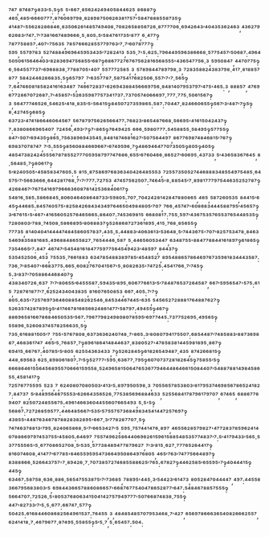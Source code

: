 ⁷⁴⁷,⁸⁷⁴⁸⁷‽⁸³³′⁵:⁵‽⁵,⁵'⁶⁶⁷·⁸⁵⁶²⁴²⁴⁹⁴⁰⁵⁸⁴⁴⁶²⁵,⁸⁶⁸⁸⁷‽⁴⁶⁵·⁴⁸⁵′⁶⁶⁶⁰⁷⁷⁷:⁸⁷⁶⁰⁶⁹⁷⁹⁸·⁸²⁸⁹⁸⁷⁵⁰⁶²⁶³⁸¹⁷⁵⁷'⁵⁸⁴⁷⁸⁸⁸⁵⁵⁸⁷³⁵‽⁴¹⁴⁸⁷'⁵⁵⁶²⁸²⁸⁶⁸⁴⁶·⁸³⁵⁰⁶²⁶¹⁴⁸⁵⁷⁴⁹⁴⁰⁸·⁷⁰⁸²⁶⁵⁸⁸⁵⁶⁷²⁶·⁸⁷⁷⁷⁷⁰⁶·⁶⁹⁴²⁶⁴³′⁴⁰⁴³⁵³⁶²⁴⁶³,⁴³⁶²⁷⁹⁶²⁶⁸³′⁷⁴⁷:⁷′⁷³⁸¹⁶⁶⁷⁴⁸⁹⁶⁶⁶·⁵·⁸⁰⁵:⁵′⁵⁸⁴⁷⁶¹⁷³⁵′⁸⁷⁷,⁶·⁴⁷⁷‽⁷⁸⁷⁷⁵⁸⁸⁵⁷:⁴⁰⁷'⁷⁵⁶³⁵,⁷⁸⁵⁷⁶⁶⁶²⁸⁵⁵⁷⁷⁹⁷⁶³′⁷·⁷′⁶⁰⁷⁸⁷⁷⁷‽⁵⁹⁵,⁵⁵⁷⁹⁷⁸³,⁵²⁷⁴⁸⁸⁴⁹⁶⁹⁶⁴⁵⁹⁵³⁴³⁵′⁷²⁸²⁴¹³,⁵³⁵·⁷'⁵:⁶²⁵:⁷⁹⁶⁴⁴⁹⁵⁹⁶³⁸⁶⁶⁶⁸·⁵⁷⁷⁵⁴⁵⁷′⁵⁰⁶⁸⁷:⁴⁹⁶⁴⁵⁰⁵⁰⁶¹⁵⁶⁴⁶⁴⁰³′⁸²⁸³⁶⁹⁴⁷⁵⁶⁸⁵⁵′⁶⁸⁷‽⁶⁸⁶⁷⁷²⁷⁶⁷⁶⁷⁵⁶²⁸¹⁶⁵⁶⁸⁵⁵⁵'⁴³⁶⁵⁴⁷⁷⁵⁶·³,⁵⁹⁵⁰⁸⁴⁷,⁴⁴⁷⁰⁷⁷⁵‽⁶·⁵⁶⁴⁵⁵⁷⁷³⁷'⁶⁹⁶⁸⁸³⁸·⁷⁷⁸⁸⁷⁰⁵'⁴⁰⁷,⁵⁵⁷⁷⁷²⁵⁸⁵,³,⁵⁷⁸⁹⁸⁴⁴⁷⁸⁹⁷⁹⁸·³,⁷²⁸³⁵⁸⁸²⁴³⁸³⁷⁹⁸·⁴¹⁷·⁸¹⁸⁸⁵⁷⁸⁷⁷,⁵⁸⁴²⁴⁴⁶²⁸⁶⁸³⁵:⁵‽⁶⁵⁷⁹⁷,⁷′⁶³⁵⁷⁷⁸⁷·⁵⁸⁷⁵⁴¹⁷⁶⁸²⁵⁰⁶·⁵⁵⁷′⁷'⁷·⁵⁶⁵‽⁷:⁶⁴⁷⁴⁶⁰⁸¹⁸⁵⁸²⁴¹⁶¹⁶³⁴⁸⁷,⁷⁴⁶⁶⁷²⁸³⁷'⁶²⁶⁹⁴³⁸⁸⁴⁵⁶⁶⁶⁹⁷⁵⁶·⁸⁴⁸¹⁴⁰⁷⁹⁵³⁷⁹⁷′⁴⁷⁵'⁴⁶⁵:³,⁸⁸⁸⁵⁷,⁴⁷⁶⁹⁶⁷⁷²⁸⁶⁷⁰⁷²⁶⁸⁷:⁷'⁴⁵⁸⁵⁷'⁵²⁶³⁵⁹⁸⁷⁷⁵⁷³⁴¹⁷³⁷:⁷³⁷⁰⁵⁷⁴⁰⁶⁶⁶⁹⁷·⁷⁷⁷·⁷⁷⁵·⁵⁰⁶¹⁵⁶⁷‽³,⁵⁶⁴⁷⁷⁷⁴⁶⁵²⁶·⁵⁴⁶²⁵′⁴¹⁸·⁸³⁵′⁵'⁵⁶⁴¹⁵‽⁸⁴⁵⁰⁷²⁷³⁵⁹⁸⁶⁵:⁵⁸⁷:⁷⁰⁴⁴⁷·⁸²⁴⁶⁶⁰⁶⁵⁵‽⁵⁶⁷′³′⁴⁸⁷′⁷‽⁵‽⁸·⁴²⁷⁴⁵‽⁶⁸⁵‽⁶³⁷²³′⁴⁷⁴¹⁸⁶⁶⁴⁶⁰⁶⁴⁵⁶⁷,⁵⁶⁷⁸⁷⁹⁷⁵⁶²⁶⁵⁶⁶⁴⁷⁷:⁷⁶⁸²³′⁸⁶⁵⁴⁸⁷⁶⁶⁸·⁵⁶⁶⁹⁵'⁴¹⁶¹⁵⁰⁴²⁴³⁷‽⁷:⁸³⁸⁰⁸⁶⁶⁹⁶⁵⁴⁰⁷,⁷²⁴⁵⁶·⁴⁹³′⁷‽⁷'⁸⁶⁵‽⁷⁶⁴⁹⁴²⁵,⁶⁶⁶·⁵⁹⁸⁰⁷⁷⁷:⁵⁴⁵⁸⁸⁵⁵·⁵⁸⁴⁹⁵‽⁵⁷⁷⁵⁵‽⁸⁴⁷'⁵⁰⁷′⁶⁹⁴³⁵‽⁸⁶⁵·⁷⁵⁶³⁸⁹⁶⁹⁴³⁵⁴⁵·⁸⁴⁸¹⁸⁷⁴⁶⁸¹⁶²⁷′⁵⁰⁷⁵⁶⁴⁴⁹⁷,⁸⁶⁷⁷⁶⁹⁸⁷⁴⁸⁴⁶⁸¹⁵′⁷⁶⁷‽⁶⁹⁸³⁷⁰⁷⁸⁷⁴⁷,⁷′⁵:⁵⁵⁵‽⁸⁵⁶⁰⁸⁸⁴⁶⁶⁹⁶⁶⁷'⁶⁷⁴⁹⁵⁹⁶·⁷‽⁴⁸⁶⁹⁴⁶⁴⁷⁷⁰⁷³⁵⁰⁵‽⁸⁰⁵‽⁴⁰⁵‽⁴⁸⁵⁴⁷³⁸²⁴²⁴⁵⁵⁵⁶⁷⁸⁷⁸⁵⁵²⁷⁷⁷⁰⁵⁹⁵⁸⁷⁹⁷⁷⁴⁷⁶⁸⁶·⁶⁵⁵′⁶⁷⁶⁰⁴⁶⁶·⁸⁶⁵²⁷′⁶⁰⁶⁹⁵·⁴³⁷³³,⁵′⁴³⁶⁵⁸³⁶⁷⁶⁴⁵,⁸·⁵⁶⁴⁸⁵·⁷‽⁸⁰⁶¹⁷‽⁵′⁸²⁴⁰⁵⁰⁵'⁴⁵⁸⁵⁸³⁴⁷⁶⁰⁵:⁵,⁸¹⁵·⁸⁷⁵⁸⁶⁹⁷⁶⁸³⁶³⁴⁰⁴²⁶⁴⁸⁵⁵⁵³,⁷²⁵⁵⁷³⁵⁰⁵²⁷⁴⁴⁶⁸⁸⁸³⁴⁸⁵⁵⁴⁹⁷⁵⁴⁸⁵·⁶⁴⁵⁷⁵′⁷′⁵⁶⁶³⁶⁶⁶·⁶⁴⁴²⁸¹⁷⁶⁸·⁷'⁷′⁷⁷⁷:⁷²⁷⁵³,⁴⁷⁴⁵⁷⁵⁶²⁵⁰⁷:⁷⁴⁶⁴⁵'⁸·⁸⁸⁵⁴⁵′⁷·⁸⁹⁸¹⁷⁷⁷⁹⁷⁵⁴⁴⁶³⁵²⁵²⁷⁸⁷‽⁴²⁶⁸⁴⁶⁷′⁷⁶⁷⁵⁴¹⁶⁹⁷⁹⁶⁶⁶³⁶⁰⁸⁷⁶¹⁴²⁵³⁶⁸⁴⁰⁶¹⁷‽⁵⁴⁸¹⁶·⁵⁸⁵:⁵⁸⁶⁶⁸⁴⁵·⁸⁰⁶⁰⁴⁶⁴⁰⁸⁶⁴⁸⁷³³′⁵⁹⁸⁰⁵:⁷⁰⁷·⁷⁰⁴²⁴²⁸¹⁴²⁸⁴⁷⁸⁸⁰⁸⁶⁵,⁴⁶⁵,⁵⁸⁷²⁶⁰⁵³⁵,⁸⁴⁴¹⁵′⁶⁴⁵‽⁴⁴⁶⁸⁵:⁸⁴⁵⁷⁴⁰⁵⁷⁵'⁸²⁵⁸⁴²⁶⁸⁴³⁴³⁴⁹⁷⁶⁴⁶⁵⁰⁴⁹⁸⁴⁸⁰⁵′⁷⁰⁷,⁷⁶⁶·⁴⁵⁷⁴⁷'⁶⁰⁸⁶⁸³⁴⁴⁴⁵⁸⁸⁷⁹⁵′⁴⁵⁶⁵⁷‽³′⁶⁷⁶¹⁵'⁵′⁴⁶⁷'⁴¹⁶⁵⁶⁰⁵²⁵⁷⁶⁴⁶⁵⁶⁶⁵:⁸⁶⁴⁰⁷:⁷⁴⁵³⁶⁹⁸¹⁵,⁶⁶⁸⁰⁸¹⁷:⁷⁵⁵·⁵⁹⁷′⁴³⁶⁷⁵³⁵⁷⁶⁵⁵³⁷⁶⁵⁴⁴⁸⁵³⁵‽⁷²⁸⁰⁸⁰³′⁷⁸⁸·⁷⁴⁵⁰⁸·⁵⁸⁶⁶⁸⁹⁵′⁸⁰⁶⁸⁸³⁷‽⁵²⁶⁸⁶⁸⁷²⁷³⁶¹⁸⁹⁵·⁴¹⁵·⁷⁶⁸·⁸⁵⁶⁵⁵‽⁷⁷⁷³⁵,⁸¹⁴⁰⁴⁰⁴¹⁴⁴⁴⁴⁷⁴⁸⁴⁵⁸⁶⁰⁵⁷⁸³⁷:⁴³⁵·⁵:⁴⁴⁸⁸³′⁴⁰⁶³⁶¹³′⁵³⁶⁴⁸·⁵′⁷⁴⁴³⁶⁷⁵'⁷⁰⁷′⁸²⁵⁷⁵³⁴⁷⁸·⁸⁴⁶³⁵⁴⁶⁹⁸³⁵⁸⁸¹⁶⁸⁵:⁴⁹⁶⁸⁸⁴⁸⁶⁵⁵⁸²⁷·⁷⁶⁵⁴⁴⁴⁶·⁵⁸⁷,⁵·⁴⁴⁶⁵⁶⁰⁵³⁴⁴⁷,⁶³⁴⁸⁷⁵⁵'⁸⁸⁴⁷⁷⁸⁸⁴⁴¹⁶¹⁸⁹⁷‽⁶¹⁸⁶⁵‽⁷³⁵⁴⁶⁶⁵′⁷:⁸⁴⁷,⁴⁶⁷⁴⁷′⁵⁴⁵⁴⁸¹⁶¹⁸⁴⁷⁷⁵⁹⁷⁷⁵⁶⁴⁵⁴⁹⁴²³′⁴⁸⁵⁹⁷,⁸⁴⁴³⁷‽⁵³⁵⁴⁵²⁵⁰⁶·⁴⁵³,⁷⁵⁵³⁵·⁷⁶⁶¹⁸⁸³,⁶³⁴⁷⁸⁵⁴⁸⁸³⁸⁹⁷⁸⁵′⁴⁵⁴⁸⁵²⁷,⁸⁹⁵⁴⁸⁸⁶⁵⁷⁸⁶⁴⁶⁹⁷⁶⁷³⁵⁹⁶¹⁸³⁴⁴⁴³⁵⁸⁷:⁷³⁶·⁷′⁸⁵⁴⁰⁷'⁶⁶⁸³⁷⁷⁵:⁶⁶⁵·⁶⁰⁸²⁷⁶⁷⁰⁴¹⁵⁶⁷'⁵·⁸⁰⁸²⁶³⁵'⁷⁴⁷²⁵:⁴⁵⁴¹⁷⁶⁶·⁷′⁷⁴⁵‽⁵:³′⁸³⁷′⁷⁰⁵⁸⁸⁶⁴⁴⁶⁸⁴⁰⁷‽⁴³⁸³⁴⁰⁷²⁶·⁶³⁷,⁷′⁷′⁸⁰⁶⁵⁵′⁶⁴⁵⁵⁵⁸⁷:⁵⁹⁴³⁵′⁸⁹⁵·⁶⁰⁶⁷⁷⁶⁶¹³′⁵′⁷⁸⁴⁸⁷⁶⁵³⁷²⁶⁴⁵⁸⁷,⁶⁶⁷′⁵⁹⁵⁶⁵⁴⁷'⁵⁷⁵:⁶¹⁵,⁷²⁸⁷⁶¹⁸⁷⁷′⁷·⁶²⁵²⁴³⁴⁰⁴³⁸³⁵,⁸¹⁶⁰⁷⁶⁵⁰⁸⁵³,⁶⁶⁷·⁴⁰⁵:⁷′⁷‽⁸⁰⁵:⁶³⁵'⁷²⁵⁷⁶⁹⁷³⁶⁴⁶⁰⁸⁸⁵⁴⁸²⁶²⁵⁴⁶·⁸⁴⁵³⁴⁴⁶⁷⁴⁴⁵'⁶³⁵,⁵⁴⁵⁶⁵²⁷²⁸⁸⁸¹⁷⁶⁴⁸⁸⁷⁶²⁷‽⁵²⁶³⁵⁷⁴²⁸⁷⁸⁹⁵‽⁵′⁴¹⁷⁴⁶⁷⁸¹⁶⁶⁵⁶⁶²⁴⁸⁶¹⁴⁷⁷′⁵⁸⁷⁹⁷:⁴⁹⁴⁵⁵‽⁴⁶⁷‽⁸⁸⁶⁹⁶⁵⁸¹⁶⁶⁷⁸⁶⁸⁴⁶⁵⁰⁵³⁵′⁵⁶⁷:⁷⁹⁶⁷⁷⁹⁸²⁴⁹⁸⁰⁸⁰⁷⁸⁵⁹⁵′⁶⁹⁷⁷⁴⁴⁵:⁷³⁷⁷⁵²⁶⁹⁵·⁴⁹⁵⁶⁵‽⁵⁵⁸⁹⁶·⁵²⁶⁰⁸³⁷⁴⁵⁷⁸²⁵⁶⁶³⁵·⁵‽⁷³⁵·⁶¹⁶⁸⁸¹⁵⁰⁵′⁷,⁷⁵⁵'⁵⁷⁶⁷⁸⁰⁸·⁶³⁷³⁶³⁶²⁴⁰⁷⁴⁸·⁷'⁸⁶⁵:³′⁸⁰⁸⁰⁷⁹⁴¹⁷⁵⁵⁰⁷:⁶⁸⁵⁴⁴⁸⁷′⁷⁴⁸⁵⁸⁸³′⁸⁸⁷³⁶⁹⁸⁸⁷·⁴⁶⁸³⁶¹⁷⁴⁷,⁴⁶⁵′⁵·⁷⁶⁸⁵⁷·⁷‽⁸⁹⁶¹⁸⁶⁴¹⁴⁸⁴⁴⁶³⁷·⁸³⁸⁰⁵²⁷'⁴⁷⁸⁵⁸³⁸¹⁴⁴⁵⁹⁸¹⁸⁹⁵·⁸⁶⁷‽⁶⁹⁴¹⁵·⁶⁶⁷⁶⁷:⁴⁰⁷⁸⁵′⁵′⁸⁰⁵,⁶²⁵⁵⁴³⁶³⁴³³,⁷‽⁵²⁶²⁸⁴⁵‽⁶¹⁸²⁶⁵⁴⁹⁴⁸⁷·⁴³⁵,⁸⁷⁴²⁶⁶⁸¹⁵‽⁴⁴⁸·⁶⁹⁵⁶³,⁶²⁵·⁸⁹⁸⁰⁶¹⁸⁰⁷:⁷′⁵‽⁵²⁷⁷⁷'⁵⁹⁵·⁶³⁶⁷⁷·⁷⁹⁵‽⁶⁰⁷⁰⁷³⁷²⁸¹⁸²⁶⁴⁵‽⁷⁵⁸⁵⁵′⁵‽⁶⁶⁶⁸⁶⁴⁶¹⁵⁵⁶⁴⁵⁶⁸⁹⁵⁵⁷⁰⁶⁶⁶¹⁵⁹⁵⁵⁸·⁵²⁴⁹⁶⁵⁸¹⁵⁰⁶⁴⁷⁶⁵³⁶⁷⁷⁹⁴⁶⁴⁴⁸⁶⁴⁶⁶¹⁵⁰⁸⁴⁴⁰⁷′⁵⁴⁸⁸⁷⁸⁸¹⁴⁹⁸⁴⁵⁸⁶⁵⁵·⁴⁵⁸¹⁴¹⁷‽⁷²⁵⁷⁶⁷⁷⁵⁵⁹⁵,⁵²³,⁷,⁶²⁴⁰⁸⁰⁷⁰⁸⁰⁵⁰³′⁴¹³′⁵:⁸⁹⁷⁹⁵⁰⁵⁹⁸·³,⁷⁰⁵⁵⁶⁵⁷⁸⁵³⁸⁰³′⁸¹⁷⁹⁵³⁷⁴⁶⁹⁸⁵⁶⁷⁸⁶⁵²⁴¹⁸²⁷:⁸⁴⁷³⁷,⁵′⁸⁴⁸⁹⁵⁶⁴⁶⁷⁵⁵⁵³′⁶²⁶⁶⁴³⁵⁶⁵²⁶·⁷⁷⁵³⁸⁵⁶⁹⁶⁸⁸⁴⁶³³,⁵²⁵⁵⁶⁸⁴¹⁷⁸⁷⁹⁶¹⁷⁹⁷⁰⁷,⁶⁷⁴⁶⁵,⁶⁸⁸⁶⁷⁷⁶⁹⁴⁰⁷,⁸²⁵⁰⁷²⁴⁸⁵⁵⁶⁷⁵:⁴⁹⁶¹⁴⁶⁶³⁶⁰⁴⁴⁵⁵⁶⁰⁷⁶⁶⁵⁴⁹³,⁵·⁵'⁵‽⁵⁶⁸⁶⁷:⁷²⁷²⁶⁸⁵⁹⁵⁷⁷:⁴⁴⁶⁴⁸⁵⁶⁶⁷′⁵³⁵′⁵⁷⁵⁵⁷⁵⁷³⁶⁸⁴⁹⁸³⁴⁵⁴¹⁴⁴⁷²⁵⁷⁶⁹⁷‽⁴³⁸⁵⁵'⁴⁴⁸⁷⁶³⁴⁶⁷⁸⁷⁸⁸²⁸³⁸²⁸⁹⁵'⁶⁶⁷·³′⁷⁷⁸²⁸⁷⁷⁰⁷·⁵‽⁷⁴⁷⁴⁶³⁷⁸⁸¹³′⁷⁹⁵·⁸²⁴⁰⁶⁵⁸⁶⁸·⁵′⁷′⁶⁶⁵³⁴²⁷′⁵,⁵⁹⁵·⁷⁵⁷⁴⁴¹⁴⁷⁶·⁸⁹⁷,⁴⁶⁵⁵⁶²⁸⁵⁷⁹⁸²⁷'⁴⁷⁷²⁸³⁷⁸⁵⁹⁶²⁴¹⁴⁰⁷⁸⁸⁶⁶⁹⁷⁹⁷⁴⁵³⁷⁵⁵′⁴⁵⁸⁰⁵:⁶⁴⁶⁹⁷,⁷⁵⁵⁷⁴⁹⁶²⁵⁸⁶⁴⁴⁰⁶⁹⁶²⁶¹⁵⁹⁶¹⁵⁸⁸⁵⁴⁸⁵³⁵⁷⁷⁴⁸³⁷′⁷:⁵′⁴¹⁷⁹⁴³³′⁵⁶⁵·⁵³⁷⁷⁵⁵⁵⁶⁵'⁵·⁶⁷⁷⁰⁸⁶⁵²⁷⁰⁸·⁵′⁵³⁵·⁵⁷⁷³⁸⁴⁸⁹⁴⁷⁷⁸⁷⁹⁶²⁷,⁷′³′⁸¹⁵·⁶²⁷·⁷⁷⁷⁶⁵²⁶⁴⁴¹⁷‽⁸¹⁶⁰⁷⁴⁶⁰⁸·⁴¹⁴⁷⁷′⁶⁷⁷⁸⁵'⁶⁴⁶⁵⁵⁹⁵⁹⁵⁴⁷³⁶⁶⁴⁹⁵⁰⁸⁶⁴⁹⁷⁶⁸⁰⁵,⁴⁶⁵′⁷⁶³′⁷⁴⁷⁷⁵⁶⁶⁴⁸⁹⁷‽⁸³⁸⁸⁶⁶⁶·⁵²⁶⁶⁴³⁷⁵⁷'⁷·⁸⁹⁴²⁶·⁷·⁷⁰⁷³⁸⁵⁷²⁷⁴⁶⁸⁵⁵⁸⁸⁶²⁵′⁷⁶⁵:⁶⁷⁸²⁷‽⁴⁴⁶²⁵⁸⁵′⁶⁵⁵⁹⁵'⁷‽⁴⁰⁴⁴⁴¹⁵‽⁴⁴⁵‽⁶³⁴⁶⁷:⁵⁸⁷⁵⁸·⁶³⁶·⁸⁸⁶·⁵⁶⁵⁴⁷⁵⁵³⁸⁷⁵′⁷′⁷³⁶⁸⁵,⁷⁸⁸⁹⁵'⁴⁴⁵·³′⁵⁴⁴²³′⁶¹⁴⁷³,⁸⁰⁵²⁸⁴⁷⁰⁴⁴⁴⁴⁷,⁴⁹⁷:⁴⁴⁵⁵⁸³⁶⁶⁷⁹⁵⁶⁸³⁸⁰³′⁵,⁶⁹⁸⁴⁴³⁶⁶⁵⁷⁸⁸⁶⁰⁸⁶⁶⁵⁷'⁶⁶⁸⁷⁶⁷⁷⁵⁴⁰⁴⁷⁸⁶⁵²⁸⁷⁷′⁶⁴⁷:⁵⁴⁸⁴⁶⁷⁸⁸⁵⁷⁵⁵⁵‽⁵⁶⁶⁴⁷⁰⁷:⁷²⁵²⁶·⁵'⁸⁰⁵³⁷⁶⁸⁰⁶³⁴¹⁵⁰⁴¹⁴²⁷⁵⁷⁹⁴⁹⁷⁷⁷'⁵⁰⁷⁶⁶⁸⁷⁴⁸³⁸·⁷⁵⁵‽⁴⁴⁷'⁸²⁷³³′⁷′⁵·⁵·⁶⁷⁷:⁶⁶⁷⁴⁷·⁵⁷⁷‽⁵⁰⁴²⁵:⁶¹⁶⁸⁴⁴⁶⁰⁸⁶⁸²⁵⁶⁴⁹⁶¹⁵³⁷:⁷⁶⁴⁵⁵,³,⁴⁸⁴⁸⁵⁴⁸⁵⁷⁰⁷⁹⁵³⁴⁶⁸·⁷′⁴²⁷,⁶⁵⁶⁹⁷⁸⁶⁶⁶³⁶⁵⁴⁰⁸²⁶⁶⁶²⁵⁵⁷,⁶²⁴¹⁴¹⁸·⁷·⁴⁶⁷⁹⁶⁷⁷·⁸⁷⁴⁹⁵·⁵⁵⁸⁵⁵‽⁵′⁵·⁷,⁵·⁶⁵⁴⁵⁷:⁵⁰⁴:
